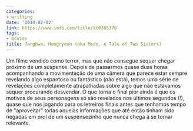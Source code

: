 ```yaml
---
categories:
- writting
date: '2014-02-02'
link: https://www.imdb.com/title/tt0365376
tags:
- movies
title: Janghwa, Hongryeon (aka Medo, A Tale of Two Sisters)
---
```


Um filme vendido como terror, mas que não consegue sequer chegar próximo de um suspense. Depois de passarmos quase duas horas acompanhando a movimentação de uma câmera que parece estar sempre revelando algo espantoso ou fantástico (não está), temos uma série de revelações completamente atrapalhadas sobre algo que não estávamos sequer procurando desvendar. O que torna o final pior ainda é que os motivos de seus personagens só são revelados nos últimos segundos (!), quase que nos jogando para os letreiros finais antes que tenhamos tempo de "aproveitar" todas aquelas informações que até então tinham sido negadas em prol de um suspensezinho que nunca chega a se tornar relevante.